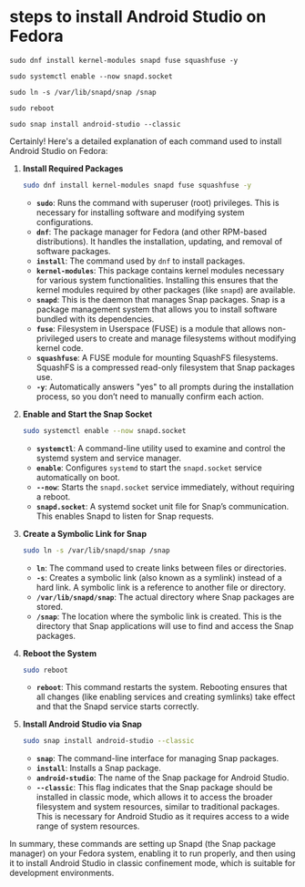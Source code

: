 # steps to install Android Studio on Fedora


```
sudo dnf install kernel-modules snapd fuse squashfuse -y

sudo systemctl enable --now snapd.socket

sudo ln -s /var/lib/snapd/snap /snap

sudo reboot

```

```
sudo snap install android-studio --classic
```


Certainly! Here's a detailed explanation of each command used to install Android Studio on Fedora:

1. **Install Required Packages**

   ```bash
   sudo dnf install kernel-modules snapd fuse squashfuse -y
   ```

   - **`sudo`**: Runs the command with superuser (root) privileges. This is necessary for installing software and modifying system configurations.
   - **`dnf`**: The package manager for Fedora (and other RPM-based distributions). It handles the installation, updating, and removal of software packages.
   - **`install`**: The command used by `dnf` to install packages.
   - **`kernel-modules`**: This package contains kernel modules necessary for various system functionalities. Installing this ensures that the kernel modules required by other packages (like `snapd`) are available.
   - **`snapd`**: This is the daemon that manages Snap packages. Snap is a package management system that allows you to install software bundled with its dependencies.
   - **`fuse`**: Filesystem in Userspace (FUSE) is a module that allows non-privileged users to create and manage filesystems without modifying kernel code.
   - **`squashfuse`**: A FUSE module for mounting SquashFS filesystems. SquashFS is a compressed read-only filesystem that Snap packages use.
   - **`-y`**: Automatically answers "yes" to all prompts during the installation process, so you don’t need to manually confirm each action.

2. **Enable and Start the Snap Socket**

   ```bash
   sudo systemctl enable --now snapd.socket
   ```

   - **`systemctl`**: A command-line utility used to examine and control the systemd system and service manager.
   - **`enable`**: Configures `systemd` to start the `snapd.socket` service automatically on boot.
   - **`--now`**: Starts the `snapd.socket` service immediately, without requiring a reboot.
   - **`snapd.socket`**: A systemd socket unit file for Snap’s communication. This enables Snapd to listen for Snap requests.

3. **Create a Symbolic Link for Snap**

   ```bash
   sudo ln -s /var/lib/snapd/snap /snap
   ```

   - **`ln`**: The command used to create links between files or directories.
   - **`-s`**: Creates a symbolic link (also known as a symlink) instead of a hard link. A symbolic link is a reference to another file or directory.
   - **`/var/lib/snapd/snap`**: The actual directory where Snap packages are stored.
   - **`/snap`**: The location where the symbolic link is created. This is the directory that Snap applications will use to find and access the Snap packages.

4. **Reboot the System**

   ```bash
   sudo reboot
   ```

   - **`reboot`**: This command restarts the system. Rebooting ensures that all changes (like enabling services and creating symlinks) take effect and that the Snapd service starts correctly.

5. **Install Android Studio via Snap**

   ```bash
   sudo snap install android-studio --classic
   ```

   - **`snap`**: The command-line interface for managing Snap packages.
   - **`install`**: Installs a Snap package.
   - **`android-studio`**: The name of the Snap package for Android Studio.
   - **`--classic`**: This flag indicates that the Snap package should be installed in classic mode, which allows it to access the broader filesystem and system resources, similar to traditional packages. This is necessary for Android Studio as it requires access to a wide range of system resources.

In summary, these commands are setting up Snapd (the Snap package manager) on your Fedora system, enabling it to run properly, and then using it to install Android Studio in classic confinement mode, which is suitable for development environments.
